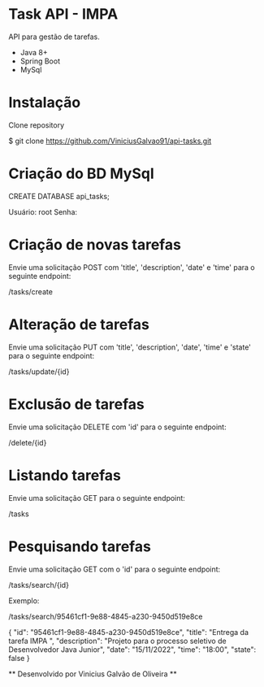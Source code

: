 # Task API - IMPA

API para gestão de tarefas.

  - Java 8+
  - Spring Boot
  - MySql


# Instalação
Clone repository

$ git clone https://github.com/ViniciusGalvao91/api-tasks.git

# Criação do BD MySql

CREATE DATABASE api_tasks;

Usuário: root
Senha:

# Criação de novas tarefas
Envie uma solicitação POST com 'title', 'description', 'date' e 'time' para o seguinte endpoint:

/tasks/create


# Alteração de tarefas
Envie uma solicitação PUT com 'title', 'description', 'date', 'time' e 'state' para o seguinte endpoint:

/tasks/update/{id}


# Exclusão de tarefas
Envie uma solicitação DELETE com 'id' para o seguinte endpoint:

/delete/{id}


# Listando tarefas
Envie uma solicitação GET para o seguinte endpoint:

/tasks


# Pesquisando tarefas
Envie uma solicitação GET com o 'id' para o seguinte endpoint:

/tasks/search/{id}

Exemplo:

/tasks/search/95461cf1-9e88-4845-a230-9450d519e8ce

{
    "id": "95461cf1-9e88-4845-a230-9450d519e8ce",
    "title": "Entrega da tarefa IMPA ",
    "description": "Projeto para o processo seletivo de Desenvolvedor Java Junior",
    "date": "15/11/2022",
    "time": "18:00",
    "state": false
}

** Desenvolvido por Vinicius Galvão de Oliveira **
